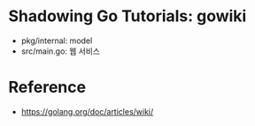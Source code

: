 # Shadowing Go Tutorials: gowiki
- pkg/internal: model 
- src/main.go: 웹 서비스

# Reference
- https://golang.org/doc/articles/wiki/